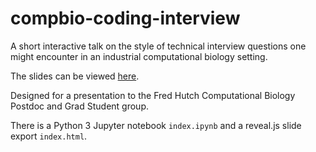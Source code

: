 # compbio-coding-interview
A short interactive talk on the style of technical interview questions one might encounter in an industrial computational biology setting.

The slides can be viewed [here](https://wsdewitt.github.io/compbio-coding-interview/).

Designed for a presentation to the Fred Hutch Computational Biology Postdoc and Grad Student group.

There is a Python 3 Jupyter notebook `index.ipynb` and a reveal.js slide export `index.html`.
